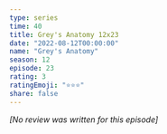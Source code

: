```yaml
---
type: series
time: 40
title: Grey's Anatomy 12x23
date: "2022-08-12T00:00:00"
name: "Grey's Anatomy"
season: 12
episode: 23
rating: 3
ratingEmoji: "⭐️⭐️⭐️"
share: false
---
```


*[No review was written for this episode]*